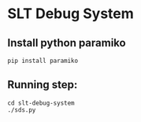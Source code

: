 # SLT Debug System

## Install python paramiko
	pip install paramiko

## Running step:
	cd slt-debug-system
	./sds.py

